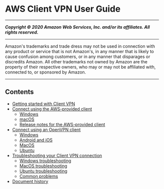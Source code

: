 # AWS Client VPN User Guide

-----
*****Copyright &copy; 2020 Amazon Web Services, Inc. and/or its affiliates. All rights reserved.*****

-----
Amazon's trademarks and trade dress may not be used in 
     connection with any product or service that is not Amazon's, 
     in any manner that is likely to cause confusion among customers, 
     or in any manner that disparages or discredits Amazon. All other 
     trademarks not owned by Amazon are the property of their respective
     owners, who may or may not be affiliated with, connected to, or 
     sponsored by Amazon.

-----
## Contents
+ [Getting started with Client VPN](user-getting-started.md)
+ [Connect using the AWS-provided client](connect-aws-client-vpn-connect.md)
   + [Windows](client-vpn-connect-windows.md)
   + [macOS](client-vpn-connect-macos.md)
   + [Release notes for the AWS-provided client](release-notes.md)
+ [Connect using an OpenVPN client](connect.md)
   + [Windows](windows.md)
   + [Android and iOS](android.md)
   + [MacOS](macos.md)
   + [Ubuntu](ubuntu.md)
+ [Troubleshooting your Client VPN connection](troubleshooting.md)
   + [Windows troubleshooting](windows-troubleshooting.md)
   + [MacOS troubleshooting](macos-troubleshooting.md)
   + [Ubuntu troubleshooting](ubuntu-troubleshooting.md)
   + [Common problems](common-troubleshooting.md)
+ [Document history](WhatsNew.md)